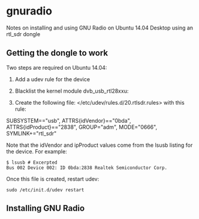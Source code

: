 # gnuradio
Notes on installing and using GNU Radio on Ubuntu 14.04 Desktop using an rtl_sdr dongle

## Getting the dongle to work
Two steps are required on Ubuntu 14.04: 
1) Add a udev rule for the device
2) Blacklist the kernel module dvb_usb_rtl28xxu:

1) Create the following file: </etc/udev/rules.d/20.rtlsdr.rules> with this rule:

SUBSYSTEM=="usb", ATTRS{idVendor}=="0bda", ATTRS{idProduct}=="2838", GROUP="adm", MODE="0666", SYMLINK+="rtl_sdr"

Note that the idVendor and ipProduct values come from the lsusb listing for the device. For example:
```
$ lsusb # Excerpted
Bus 002 Device 002: ID 0bda:2838 Realtek Semiconductor Corp.
```
Once this file is created, restart udev:
```
sudo /etc/init.d/udev restart
```
## Installing GNU Radio
